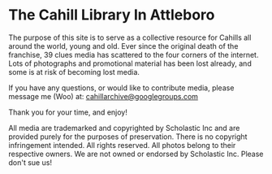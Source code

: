 # **The Cahill Library In Attleboro**

The purpose of this site is to serve as a collective resource for Cahills all around the world, young and old. Ever since the original death of the franchise, 39 clues media has scattered to the four corners of the internet. Lots of photographs and promotional material has been lost already, and some is at risk of becoming lost media. 

If you have any questions, or would like to contribute media, please message me (Woo) at:
cahillarchive@googlegroups.com

Thank you for your time, and enjoy!

All media are trademarked and copyrighted by Scholastic Inc and are provided purely for the purposes of preservation. There is no copyright infringement intended. All rights reserved. All photos belong to their respective owners. We are not owned or endorsed by Scholastic Inc. Please don't sue us!
